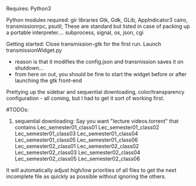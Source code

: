 Requires:
Python3

Python modules required:
gir libraries Gtk, Gdk, GLib, AppIndicator3
cairo, transmissionrpc, psutil, 
These are standard but listed in case of packing up a portable interpreter....
subprocess, signal, os, json, cgi

Getting started:
Close transmission-gtk for the first run.
Launch transmissionWidget.py
 - reason is that it modifies the config.json and transmission saves it on shutdown...
 - from here on out, you should be fine to start the widget before or after launching the
   gtk front-end

Prettying up the sidebar and sequential downloading, color/transparency configuration - all
coming, but I had to get it sort of working first.

#TODOs:
1) sequential downloading:
Say you want "lecture videos.torrent" that contains
Lec_semester01_class01
Lec_semester01_class02
Lec_semester01_class03
Lec_semester01_class04
Lec_semester01_class05
Lec_semester01_class06
Lec_semester02_class01
Lec_semester02_class02
Lec_semester02_class03
Lec_semester02_class04
Lec_semester02_class05
Lec_semester02_class06

It will automatically adjust high/low priorities of all files to get the next incomplete
file as quickly as possible without ignoring the others.